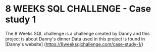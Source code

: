 # 8 WEEKS SQL CHALLENGE - Case study 1
The 8 Weeks SQL challenge is a challenge created by Danny and this project is about Danny's dinner
Data used in this project is found in [Danny's website] (https://8weeksqlchallenge.com/case-study-1/)

